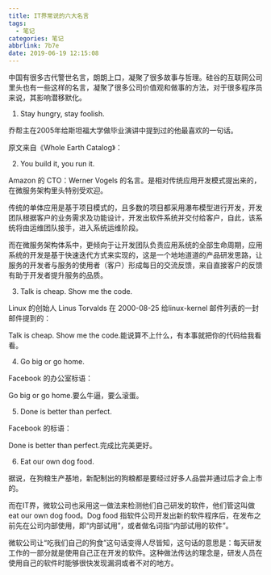 ```yaml
---
title: IT界常说的六大名言
tags:
  - 笔记
categories: 笔记
abbrlink: 7b7e
date: 2019-06-19 12:15:08
---
```


中国有很多古代警世名言，朗朗上口，凝聚了很多故事与哲理。硅谷的互联网公司里头也有一些这样的名言，凝聚了很多公司价值观和做事的方法，对于很多程序员来说，其影响潜移默化。

1. Stay hungry, stay foolish.


乔帮主在2005年给斯坦福大学做毕业演讲中提到过的他最喜欢的一句话。

原文来自《Whole Earth Catalog》：


2. You build it, you run it.


Amazon 的 CTO：Werner Vogels 的名言。是相对传统应用开发模式提出来的，在微服务架构里头特别受欢迎。

传统的单体应用是基于项目模式的，且多数的项目都采用瀑布模型进行开发，开发团队根据客户的业务需求及功能设计，开发出软件系统并交付给客户，自此，该系统将由运维团队接手，进入系统运维阶段。

而在微服务架构体系中，更倾向于让开发团队负责应用系统的全部生命周期，应用系统的开发是基于快速迭代方式来实现的，这是一个地地道道的产品研发思路，让服务的开发者与服务的使用者（客户）形成每日的交流反馈，来自直接客户的反馈有助于开发者提升服务的品质。

3. Talk is cheap. Show me the code.


Linux 的创始人 Linus Torvalds 在 2000-08-25 给linux-kernel 邮件列表的一封邮件提到的：

Talk is cheap. Show me the code.能说算不上什么，有本事就把你的代码给我看看。

4. Go big or go home.


Facebook 的办公室标语：

Go big or go home.要么牛逼，要么滚蛋。

5. Done is better than perfect.

Facebook 的标语：

Done is better than perfect.完成比完美更好。

6. Eat our own dog food.


据说，在狗粮生产基地，新配制出的狗粮都是要经过好多人品尝并通过后才会上市的。

而在IT界，微软公司也采用这一做法来检测他们自己研发的软件，他们管这叫做 eat our own dog food。Dog food 指软件公司开发出新的软件程序后，在发布之前先在公司内部使用，即“内部试用”，或者做名词指“内部试用的软件”。

微软公司让“吃我们自己的狗食”这句话变得人尽皆知，这句话的意思是：每天研发工作的一部分就是使用自己正在开发的软件。这种做法传达的理念是，研发人员在使用自己的软件时能够很快发现漏洞或者不对的地方。